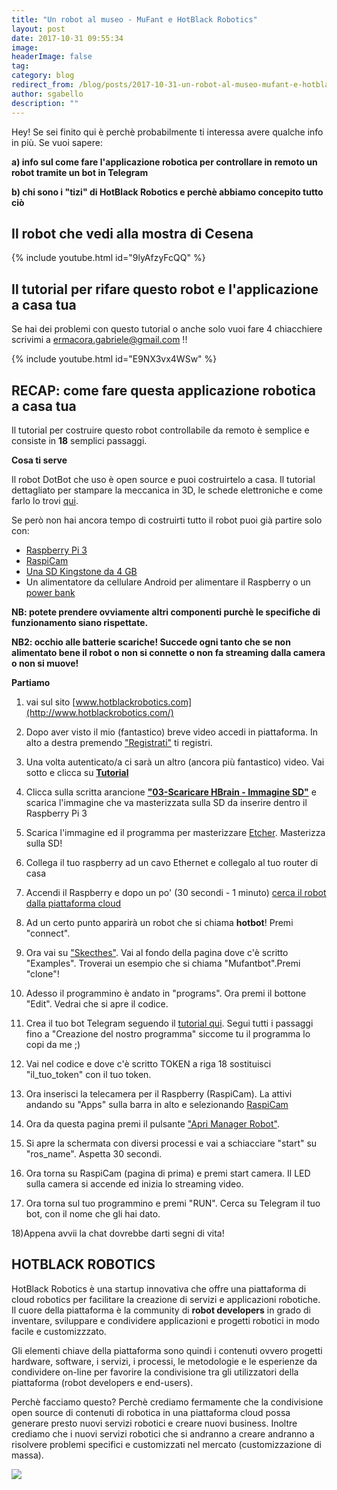 ```yaml
---
title: "Un robot al museo - MuFant e HotBlack Robotics"
layout: post
date: 2017-10-31 09:55:34
image:
headerImage: false
tag:
category: blog
redirect_from: /blog/posts/2017-10-31-un-robot-al-museo-mufant-e-hotblack-robotics
author: sgabello
description: ""
---
```


Hey! Se sei finito qui è perchè probabilmente ti interessa avere qualche info in più. Se vuoi sapere:

**a) info sul come fare l'applicazione robotica per controllare in remoto un robot tramite un bot in Telegram**

**b) chi sono i "tizi" di HotBlack Robotics e perchè abbiamo concepito tutto ciò**

## Il robot che vedi alla mostra di Cesena

{% include youtube.html id="9lyAfzyFcQQ" %}

## Il tutorial per rifare questo robot e l'applicazione a casa tua

Se hai dei problemi con questo tutorial o anche solo vuoi fare 4 chiacchiere scrivimi a ermacora.gabriele@gmail.com !!

{% include youtube.html id="E9NX3vx4WSw" %}

## RECAP: come fare questa applicazione robotica a casa tua
Il tutorial per costruire questo robot controllabile da remoto è semplice e consiste in **18** semplici passaggi.

**Cosa ti serve**

Il robot DotBot che uso è open source e puoi costruirtelo a casa. Il tutorial dettagliato per stampare la meccanica in 3D, le schede elettroniche e come farlo lo trovi [qui](http://www.hotblackrobotics.com/blog/posts/2017-02-08-dotbot-tutorial-hardware).

Se però non hai ancora tempo di costruirti tutto il robot puoi già partire solo con:

* [Raspberry Pi 3](https://www.raspberrypi.org/products/raspberry-pi-3-model-b/)
* [RaspiCam](https://www.raspberrypi.org/products/camera-module-v2/)
* [Una SD Kingstone da 4 GB](https://www.amazon.it/Kingston-SDC4-4GB-MicroSDHC-Adattatore/dp/B000VX6XL6)
* Un alimentatore da cellulare Android per alimentare il Raspberry o un [power bank](https://www.amazon.it/RAVPower-Caricabatterie-Tecnologia-Universale-Smartphone/dp/B00YA01MC6/ref=sr_1_13?ie=UTF8&qid=1509721259&sr=8-13&keywords=ravpower+power+bank)

**NB: potete prendere ovviamente altri componenti purchè le specifiche di funzionamento siano rispettate.**

**NB2: occhio alle batterie scariche! Succede ogni tanto che se non alimentato bene il robot o non si connette o non fa streaming dalla camera o non si muove!**


**Partiamo**

1) vai sul sito [www.hotblackrobotics.com](http://www.hotblackrobotics.com/)

2) Dopo aver visto il mio (fantastico) breve video accedi in piattaforma. In alto a destra premendo ["Registrati"](http://www.hotblackrobotics.com/register) ti registri.

3) Una volta autenticato/a ci sarà un altro (ancora più fantastico) video. Vai sotto e clicca su [**Tutorial**](http://www.hotblackrobotics.com/blog/posts/supporto-tecnico)

4) Clicca sulla scritta arancione **["03-Scaricare HBrain - Immagine SD"](http://www.hotblackrobotics.com/blog/posts/2017-03-24-immagine-sd-per-la-cloud-e-configurazione)** e scarica l'immagine che va masterizzata sulla SD da inserire dentro il Raspberry Pi 3

5) Scarica l'immagine ed il programma per masterizzare [Etcher](https://etcher.io/). Masterizza sulla SD!

6) Collega il tuo raspberry ad un cavo Ethernet e collegalo al tuo router di casa

7) Accendi il Raspberry e dopo un po' (30 secondi - 1 minuto) [cerca il robot dalla piattaforma cloud](http://www.hotblackrobotics.com/cloud/index)

8) Ad un certo punto apparirà un robot che si chiama **hotbot**! Premi "connect".

9) Ora vai su ["Skecthes"](http://www.hotblackrobotics.com/cloud/sketch/). Vai al fondo della pagina dove c'è scritto "Examples". Troverai un esempio che si chiama "Mufantbot".Premi "clone"!

10) Adesso il programmino è andato in "programs". Ora premi il bottone "Edit". Vedrai che si apre il codice.

11) Crea il tuo bot Telegram seguendo il [tutorial qui](http://www.hotblackrobotics.com/blog/posts/2017-02-16-tutorial-sviluppiamo-un-bot-telegram-in-ros). Segui tutti i passaggi fino a "Creazione del nostro programma" siccome tu il programma lo copi da me ;)

12) Vai nel codice e dove c'è scritto TOKEN a riga 18 sostituisci "il_tuo_token" con il tuo token.

13) Ora inserisci la telecamera per il Raspberry (RaspiCam). La attivi andando su "Apps" sulla barra in alto e selezionando [RaspiCam](http://www.hotblackrobotics.com/cloud/webgui/camera)

14) Ora da questa pagina premi il pulsante ["Apri Manager Robot"](http://192.168.0.101:9001/).

15) Si apre la schermata con diversi processi e vai a schiacciare "start" su "ros_name". Aspetta 30 secondi.

16) Ora torna su RaspiCam (pagina di prima) e premi start camera. Il LED sulla camera si accende ed inizia lo streaming video.

17) Ora torna sul tuo programmino e premi "RUN". Cerca su Telegram il tuo bot, con il nome che gli hai dato.

18)Appena avvii la chat dovrebbe darti segni di vita!


## HOTBLACK ROBOTICS
HotBlack Robotics è una startup innovativa che offre una piattaforma di cloud robotics per facilitare la creazione di servizi e applicazioni robotiche. Il cuore della piattaforma è la community di **robot developers** in grado di inventare, sviluppare e condividere applicazioni e progetti robotici in modo facile e customizzzato.

Gli elementi chiave della piattaforma sono quindi i contenuti ovvero progetti hardware, software, i servizi, i processi, le metodologie e le esperienze da condividere on-line per favorire la condivisione tra gli utilizzatori della piattaforma (robot developers e end-users).

Perchè facciamo questo? Perchè crediamo fermamente che la condivisione open source di contenuti di robotica in una piattaforma cloud possa generare presto nuovi servizi robotici e creare nuovi business. Inoltre crediamo che i nuovi servizi robotici che si andranno a creare andranno a risolvere problemi specifici e customizzati nel mercato (customizzazione di massa).

![](https://static1.squarespace.com/static/5805c3c003596e2f7b9dd8f1/t/586cb9eee6f2e1c533074259/1483520506614/)
